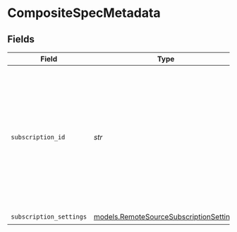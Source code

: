 # CompositeSpecMetadata


## Fields

| Field                                                                                                                                                         | Type                                                                                                                                                          | Required                                                                                                                                                      | Description                                                                                                                                                   |
| ------------------------------------------------------------------------------------------------------------------------------------------------------------- | ------------------------------------------------------------------------------------------------------------------------------------------------------------- | ------------------------------------------------------------------------------------------------------------------------------------------------------------- | ------------------------------------------------------------------------------------------------------------------------------------------------------------- |
| `subscription_id`                                                                                                                                             | *str*                                                                                                                                                         | :heavy_check_mark:                                                                                                                                            | The subscription ID for the remote source subscription, if applicable. This indicates that the namespace is created by a remote source and thus is composite. |
| `subscription_settings`                                                                                                                                       | [models.RemoteSourceSubscriptionSettings](../models/remotesourcesubscriptionsettings.md)                                                                      | :heavy_check_mark:                                                                                                                                            | N/A                                                                                                                                                           |